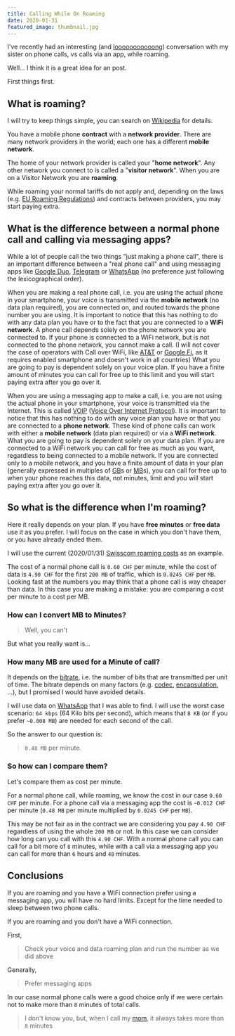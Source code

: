 ```yaml
---
title: Calling While On Roaming
date: 2020-01-31
featured_image: thumbnail.jpg
---
```

I've recently had an interesting (and [looooooooooong][long-joke-url]) conversation with my sister on phone calls, vs calls via an app, while roaming.

Well... I think it is a great idea for an post.

First things first.

## What is roaming?

I will try to keep things simple, you can search on [Wikipedia][roaming-wiki-url] for details.

You have a mobile phone __contract__ with a __network provider__. There are many network providers in the world; each one has a different __mobile network__.

The home of your network provider is called your "__home network__". Any other network you connect to is called a "__visitor network__". When you are on a Visitor Network you are __roaming__.

While roaming your normal tariffs do not apply and, depending on the laws (e.g. [EU Roaming Regulations][eu-roaming-regulations-wiki-url]) and contracts between providers, you may start paying extra.

## What is the difference between a normal phone call and calling via messaging apps?

While a lot of people call the two things "just making a phone call", there is an important difference between a "real phone call" and using messaging apps like [Google Duo][google-duo-url], [Telegram][telegram-url] or [WhatsApp][whatsapp-url] (no preference just following the lexicographical order).

When you are making a real phone call, i.e. you are using the actual phone in your smartphone, your voice is transmitted via the __mobile network__ (no data plan required), you are connected on, and routed towards the phone number you are using.
It is important to notice that this has nothing to do with any data plan you have or to the fact that you are connected to a __WiFi network__. A phone call depends solely on the phone network you are connected to. If your phone is connected to a WiFi network, but is not connected to the phone network, you cannot make a call. (I will not cover the case of operators with Call over WiFi, like [AT&T][at-and-t-wifi-calling-url] or [Google Fi][google-fi-calls-via-wifi-url], as it requires enabled smartphone and doesn't work in all countries)
What you are going to pay is dependent solely on your voice plan. If you have a finite amount of minutes you can call for free up to this limit and you will start paying extra after you go over it.

When you are using a messaging app to make a call, i.e. you are not using the actual phone in your smartphone, your voice is transmitted via the Internet. This is called [VOIP][voip-wiki-url] ([Voice Over Internet Protocol][voip-wiki-url]).
It is important to notice that this has nothing to do with any voice plan you have or that you are connected to a __phone network__. These kind of phone calls can work with either a __mobile network__ (data plan required) or via a __WiFi network__.
What you are going to pay is dependent solely on your data plan. If you are connected to a WiFi network you can call for free as much as you want, regardless to being connected to a mobile network. If you are connected only to a mobile network, and you have a finite amount of data in your plan (generally expressed in multiples of [GB][byte-wiki-url]s or [MB][byte-wiki-url]s), you can call for free up to when your phone reaches this data, not minutes, limit and you will start paying extra after you go over it.

## So what is the difference when I'm roaming?

Here it really depends on your plan. If you have __free minutes__ or __free data__ use it as you prefer. I will focus on the case in which you don't have them, or you have already ended them.

I will use the current (2020/01/31) [Swisscom roaming costs][swisscom-roaming-url] as an example.

The cost of a normal phone call is `0.60 CHF` per minute, while the cost of data is `4.90 CHF` for the first `200 MB` of traffic, which is `0.0245 CHF` per `MB`.
Looking fast at the numbers you may think that a phone call is way cheaper than data. In this case you are making a mistake: you are comparing a cost per minute to a cost per MB.

### How can I convert MB to Minutes?

> Well, you can't

But what you really want is...

### How many MB are used for a Minute of call?

It depends on the [bitrate][bitrate-wiki-url], i.e. the number of bits that are transmitted per unit of time.
The bitrate depends on many factors (e.g. [codec][codec-wiki-url], [encapsulation][encapsulation-wiki-url], ...), but I promised I would have avoided details.

I will use data on [WhatsApp][whatsapp-bitrate-url] that I was able to find.
I will use the worst case scenario: `64 kbps` (64 Kilo bits per second), which means that `8 KB` (or if you prefer `~0.008 MB`) are needed for each second of the call.

So the answer to our question is:

> `0.48 MB` per minute.

### So how can I compare them?

Let's compare them as cost per minute.

For a normal phone call, while roaming, we know the cost in our case `0.60 CHF` per minute.
For a phone call via a messaging app the cost is `~0.012 CHF` per minute (`0.48 MB` per minute multiplied by `0.0245 CHF` per `MB`).

This may be not fair as in the contract we are considering you pay `4.90 CHF` regardless of using the whole `200 MB` or not.
In this case we can consider how long can you call with this `4.90 CHF`.
With a normal phone call you can call for a bit more of `8` minutes, while with a call via a messaging app you can call for more than `6` hours and `48` minutes.

## Conclusions

If you are roaming and you have a WiFi connection prefer using a messaging app, you will have no hard limits. Except for the time needed to sleep between two phone calls.

If you are roaming and you don't have a WiFi connection.

First,

> Check your voice and data roaming plan and run the number as we did above

Generally,

> Prefer messaging apps

In our case normal phone calls were a good choice only if we were certain not to make more than `8` minutes of total calls.

> I don't know you, but, when I call my [mom][phone-call-joke-url], it always takes more than `8` minutes

[bitrate-wiki-url]: https://en.wikipedia.org/wiki/Bit_rate
[codec-wiki-url]: https://en.wikipedia.org/wiki/Codec
[at-and-t-wifi-calling-url]: https://www.att.com/shop/wireless/features/wifi-calling.html
[byte-wiki-url]:https://en.wikipedia.org/wiki/Byte#Unit_multiples
[encapsulation-wiki-url]:https://en.wikipedia.org/wiki/Encapsulation_(networking)
[eu-roaming-regulations-wiki-url]: https://en.wikipedia.org/wiki/European_Union_roaming_regulations
[google-duo-url]: https://duo.google.com/about/
[google-fi-calls-via-wifi-url]: https://support.google.com/fi/answer/6157793?hl=en
[long-joke-url]: https://giphy.com/gifs/jake-detective-holt-V0PSrSAm7VxPW
[phone-call-joke-url]: https://giphy.com/gifs/cbc-schittscreek-schitts-creek-39jFXjz5MpJUMnqIP4
[roaming-wiki-url]: https://en.wikipedia.org/wiki/Roaming
[swisscom-roaming-url]: https://www.swisscom.ch/en/residential/plans-rates/inone-mobile/roaming.html
[telegram-url]: https://telegram.org/
[voip-wiki-url]:https://en.wikipedia.org/wiki/Voice_over_IP
[whatsapp-url]: https://www.whatsapp.com/
[whatsapp-bitrate-url]: https://www.quora.com/How-much-bandwidth-Kbps-does-a-WhatsApp-call-require
